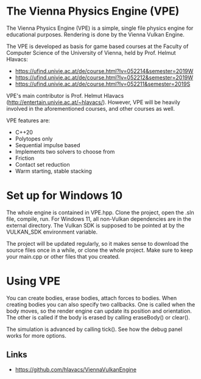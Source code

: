 # The Vienna Physics Engine (VPE)
The Vienna Physics Engine (VPE) is a simple, single file physics engine for educational purposes.
Rendering is done by the Vienna Vulkan Engine.

The VPE is developed as basis for game based courses at the Faculty of Computer Science of the University of Vienna, held by Prof. Helmut Hlavacs:

- https://ufind.univie.ac.at/de/course.html?lv=052214&semester=2019W
- https://ufind.univie.ac.at/de/course.html?lv=052212&semester=2019W
- https://ufind.univie.ac.at/de/course.html?lv=052211&semester=2019S

VPE's main contributor is Prof. Helmut Hlavacs (http://entertain.univie.ac.at/~hlavacs/). However, VPE will be heavily involved in the aforementioned courses, and other courses as well.

VPE features are:
- C++20
- Polytopes only
- Sequential impulse based
- Implements two solvers to choose from
- Friction
- Contact set reduction
- Warm starting, stable stacking

# Set up for Windows 10

The whole engine is contained in VPE.hpp. Clone the project, open the .sln file, compile, run.
For Windows 11, all non-Vulkan dependencies are in the external directory. The Vulkan SDK is supposed to be pointed at by the VULKAN_SDK environment variable.

The project will be updated regularly, so it makes sense to download the source files once in a while, or clone the whole project. Make sure to keep your main.cpp or other files that you created.

# Using VPE

You can create bodies, erase bodies, attach forces to bodies. When creating bodies you can also
specify two callbacks. One is called when the body moves, so the render engine can update its position
and orientation. The other is called if the body is erased by calling eraseBody() or clear().

The simulation is advanced by calling tick(). See how the debug panel works for more options.

## Links
-	https://github.com/hlavacs/ViennaVulkanEngine

